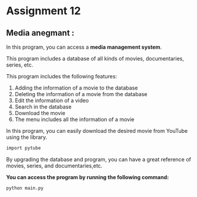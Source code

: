 # Assignment 12


## Media anegmant :

In this program, you can access a **media management system**.

This program includes a database of all kinds of movies, documentaries, series, etc. 

This program includes the following features:
1. Adding the information of a movie to the database
2. Deleting the information of a movie from the database
3. Edit the information of a video 
4. Search in the database
5. Download the movie
6. The menu includes all the information of a movie

In this program, you can easily download the desired movie from YouTube using the library.
```bash
import pytube
```

By upgrading the database and program, you can have a great reference of movies, series, and documentaries,etc.

**You can access the program by running the following command:**
```bash
python main.py
```
